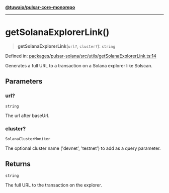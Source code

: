 [**@tuwaio/pulsar-core-monorepo**](../../../README.md)

***

# getSolanaExplorerLink()

> **getSolanaExplorerLink**(`url?`, `cluster?`): `string`

Defined in: [packages/pulsar-solana/src/utils/getSolanaExplorerLink.ts:14](https://github.com/TuwaIO/pulsar-core/blob/60bbca9feab340b4bac58012b93caa368d33efe5/packages/pulsar-solana/src/utils/getSolanaExplorerLink.ts#L14)

Generates a full URL to a transaction on a Solana explorer like Solscan.

## Parameters

### url?

`string`

The url after baseUrl.

### cluster?

`SolanaClusterMoniker`

The optional cluster name ('devnet', 'testnet') to add as a query parameter.

## Returns

`string`

The full URL to the transaction on the explorer.

